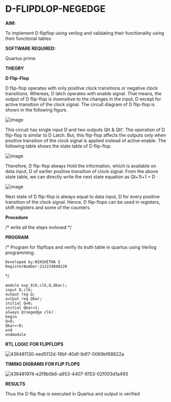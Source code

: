 # D-FLIPDLOP-NEGEDGE

**AIM:**

To implement  D flipflop using verilog and validating their functionality using their functional tables

**SOFTWARE REQUIRED:**

Quartus prime

**THEORY**

**D Flip-Flop**

D flip-flop operates with only positive clock transitions or negative clock transitions. Whereas, D latch operates with enable signal. That means, the output of D flip-flop is insensitive to the changes in the input, D except for active transition of the clock signal. The circuit diagram of D flip-flop is shown in the following figure.

![image](https://github.com/naavaneetha/D-FLIPDLOP-NEGEDGE/assets/154305477/48c81fe8-bc3f-40e7-95e2-519fc155ad51)

This circuit has single input D and two outputs Qtt & Qtt’. The operation of D flip-flop is similar to D Latch. But, this flip-flop affects the outputs only when positive transition of the clock signal is applied instead of active enable. The following table shows the state table of D flip-flop.

![image](https://github.com/naavaneetha/D-FLIPDLOP-NEGEDGE/assets/154305477/e5f3fda7-68ec-4a3a-a0a4-cf6f9cc4ab55)

Therefore, D flip-flop always Hold the information, which is available on data input, D of earlier positive transition of clock signal. From the above state table, we can directly write the next state equation as Qt+1t+1 = D

![image](https://github.com/naavaneetha/D-FLIPDLOP-NEGEDGE/assets/154305477/8592c0d8-2917-4142-91b9-d6c30dd891d2)

Next state of D flip-flop is always equal to data input, D for every positive transition of the clock signal. Hence, D flip-flops can be used in registers, shift registers and some of the counters.

**Procedure**

/* write all the steps invloved */

**PROGRAM**

/* Program for flipflops and verify its truth table in quartus using Verilog programming.
```
Developed by:NIKSHITHA S
RegisterNumber:212224040220
```
*/

```
module exp_8(D,clk,Q,Qbar); 
input D,clk; 
output reg Q; 
output reg Qbar; 
initial Q=0;
initial Qbar=1; 
always @(negedge clk) 
begin 
Q=D; 
Qbar=~D; 
end 
endmodule
```

**RTL LOGIC FOR FLIPFLOPS**

![436481130-eed5112d-19bf-40df-9df7-0069bf68822a](https://github.com/user-attachments/assets/18bbed1a-241e-40d7-911e-48c3f279d7ee)


**TIMING DIGRAMS FOR FLIP FLOPS**

![436481974-e2f9b0b6-a953-4407-8153-02f003d1a493](https://github.com/user-attachments/assets/db95afa1-474a-495e-bd07-ffebb0bacec7)


**RESULTS**

Thus the D flip flop is executed in Quartus and output is verified

